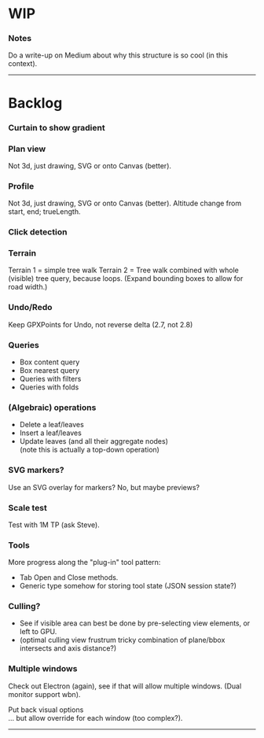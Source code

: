 

# WIP

### Notes
Do a write-up on Medium about why this structure is so cool (in this context).

---

# Backlog

### Curtain to show gradient

### Plan view
Not 3d, just drawing, SVG or onto Canvas (better).

### Profile
Not 3d, just drawing, SVG or onto Canvas (better).
Altitude change from start, end; trueLength.

### Click detection

### Terrain
Terrain 1 = simple tree walk
Terrain 2 = Tree walk combined with whole (visible) tree query, because loops.
(Expand bounding boxes to allow for road width.)

### Undo/Redo
Keep GPXPoints for Undo, not reverse delta (2.7, not 2.8)

### Queries
- Box content query
- Box nearest query
- Queries with filters
- Queries with folds

### (Algebraic) operations
- Delete a leaf/leaves
- Insert a leaf/leaves
- Update leaves (and all their aggregate nodes)  
  (note this is actually a top-down operation)

### SVG markers?
Use an SVG overlay for markers? No, but maybe previews?

### Scale test
Test with 1M TP (ask Steve).

### Tools
More progress along the "plug-in" tool pattern:
- Tab Open and Close methods.
- Generic type somehow for storing tool state (JSON session state?)

### Culling?
- See if visible area can best be done by pre-selecting view elements, or left to GPU.
- (optimal culling view frustrum tricky combination of plane/bbox intersects and axis distance?)

### Multiple windows

Check out Electron (again), see if that will allow multiple windows. (Dual monitor support wbn).

Put back visual options  
... but allow override for each window (too complex?).

---


